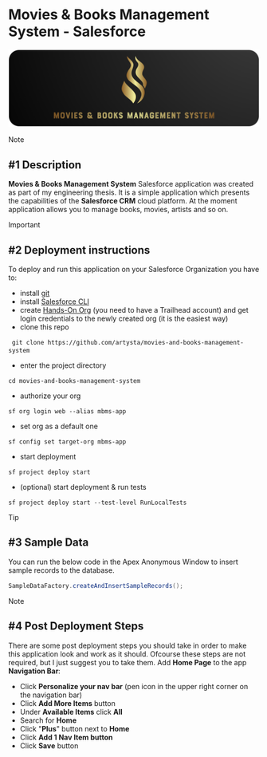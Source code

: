 # Movies & Books Management System - Salesforce
<img src="/mbms-logo.png" alt="MBMS Logo"/>

> [!note]
> ## **#1** Description
> **Movies & Books Management System** Salesforce application was created as part of my engineering thesis. It is a simple application which presents the capabilities of the **Salesforce CRM** cloud platform. At the moment application allows you to manage books, movies, artists and so on.

> [!important]
> ## **#2** Deployment instructions
> To deploy and run this application on your Salesforce Organization you have to:
> - install [git](https://git-scm.com/)
> - install [Salesforce CLI](https://developer.salesforce.com/tools/sfdxcli)
> - create [Hands-On Org](https://trailhead.salesforce.com/users/profiles/orgs) (you need to have a Trailhead account) and get login credentials to the newly created org (it is the easiest way)
> - clone this repo
> ```console
>  git clone https://github.com/artysta/movies-and-books-management-system
>  ```
> - enter the project directory
>  ```console
> cd movies-and-books-management-system
>  ```
> - authorize your org
> ```console
> sf org login web --alias mbms-app
> ```
> - set org as a default one
> ```console
> sf config set target-org mbms-app
> ```
>   - start deployment
>   ```console
>   sf project deploy start
>   ```
>   - (optional) start deployment & run tests
>   ```console
>   sf project deploy start --test-level RunLocalTests
>   ```

> [!tip]
> ## **#3** Sample Data
> You can run the below code in the Apex Anonymous Window to insert sample records to the database.
> ```java
> SampleDataFactory.createAndInsertSampleRecords();
> ```

> [!note]
> ## **#4** Post Deployment Steps
> There are some post deployment steps you should take in order to make this application look and work as it should. Ofcourse these steps are not required, but I just suggest you to take them.
> Add **Home Page** to the app **Navigation Bar**:
> - Click **Personalize your nav bar** (pen icon in the upper right corner on the navigation bar)
> - Click **Add More Items** button
> - Under **Available Items** click **All**
> - Search for **Home**
> - Click "**Plus**" button next to **Home**
> - Click **Add 1 Nav Item button**
> - Click **Save** button
